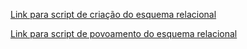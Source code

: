 [Link para script de criação do esquema relacional](tarefa01-create.sql)

[Link para script de povoamento do esquema relacional](tarefa01-inserts.sql)
